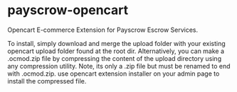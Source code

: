 # payscrow-opencart

Opencart E-commerce Extension for Payscrow Escrow Services.

To install, simply download and merge the upload folder with your existing opencart upload folder found at the root dir.
Alternatively, you can make a .ocmod.zip file by compressing the content of the upload directory using any compression utility.
Note, its only a .zip file but must be renamed to end with .ocmod.zip. 
use opencart extension installer on your admin page to install the compressed file.
